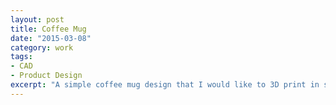 ```yaml
---
layout: post
title: Coffee Mug
date: "2015-03-08"
category: work
tags:
- CAD
- Product Design
excerpt: "A simple coffee mug design that I would like to 3D print in steel or titanium"
---
```


<script src="https://embed.github.com/view/3d/daveas/3D-Products/master/Coffee-Mug/Coffee-Mug.stl?height=500&width=500>"></script>
